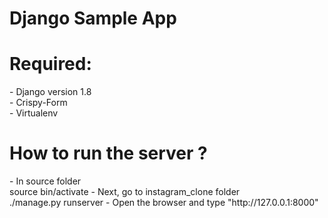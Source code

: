 # Django Sample App
<h1>Required:</h1>
 - Django version 1.8
 <br />
 - Crispy-Form
 <br />
 - Virtualenv
 <br />
<h1>How to run the server ?</h1>
 - In source folder
  <br />
	source bin/activate
 - Next, go to instagram_clone folder
  <br />
 	./manage.py runserver
 - Open the browser and type "http://127.0.0.1:8000" 

